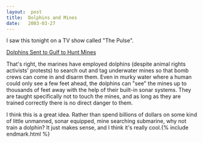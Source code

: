 ```yaml
---
layout:  post
title:  Dolphins and Mines
date:   2003-03-27
---
```


I saw this tonight on a TV show called "The Pulse".

[Dolphins Sent to Gulf to Hunt Mines](http://www.accessatlanta.com/ajc/news/iraq/0303/26irdolphins.html)

That's right, the marines have employed dolphins (despite animal rights activists' protests) to search out and tag underwater mines so that bomb crews can come in and disarm them. Even in murky water where a human could only see a few feet ahead, the dolphins can "see" the mines up to thousands of feet away with the help of their built-in sonar systems. They are taught specifically not to touch the mines, and as long as they are trained correctly there is no direct danger to them.

I think this is a great idea. Rather than spend billions of dollars on some kind of little unmanned, sonar equipped, mine searching submarine, why not train a dolphin? It just makes sense, and I think it's really cool.{% include endmark.html %}